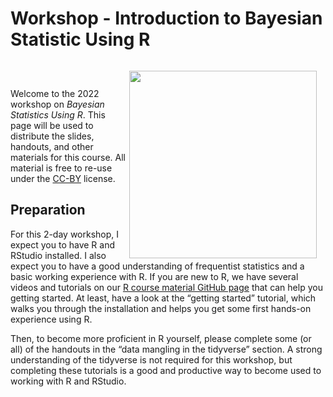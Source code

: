 Workshop - Introduction to Bayesian Statistic Using R
================

<div style="padding: 1em;">

<img src="https://upload.wikimedia.org/wikipedia/commons/a/a0/Prior%2C_Likelihood%2C_Posterior_schematic.svg" width = 300 align="right" />

</div>

Welcome to the 2022 workshop on *Bayesian Statistics Using R*. This page
will be used to distribute the slides, handouts, and other materials for
this course. All material is free to re-use under the
[CC-BY](https://github.com/masurp/workshop_bayes/blob/main/LICENSE.md)
license.

## Preparation

For this 2-day workshop, I expect you to have R and RStudio installed. I
also expect you to have a good understanding of frequentist statistics
and a basic working experience with R. If you are new to R, we have
several videos and tutorials on our [R course material GitHub
page](https://github.com/ccs-amsterdam/r-course-material) that can help
you getting started. At least, have a look at the “getting started”
tutorial, which walks you through the installation and helps you get
some first hands-on experience using R.

Then, to become more proficient in R yourself, please complete some (or
all) of the handouts in the “data mangling in the tidyverse” section. A
strong understanding of the tidyverse is not required for this workshop,
but completing these tutorials is a good and productive way to become
used to working with R and RStudio.
